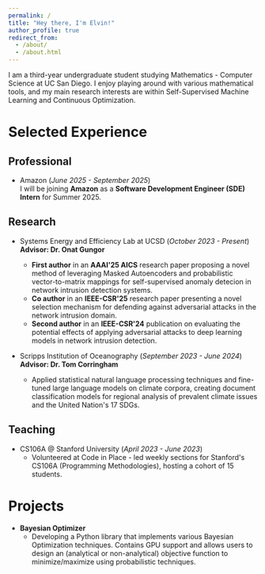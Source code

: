 ```yaml
---
permalink: /
title: "Hey there, I'm Elvin!"
author_profile: true
redirect_from: 
  - /about/
  - /about.html
---
```


I am a third-year undergraduate student studying Mathematics - Computer Science at UC San Diego. I enjoy playing around with various mathematical tools, and my main research interests are within Self-Supervised Machine Learning and Continuous Optimization. 

Selected Experience
======
## Professional  
- Amazon (*June 2025 - September 2025*)  
I will be joining **Amazon** as a **Software Development Engineer (SDE) Intern** for Summer 2025.  

## Research  
- Systems Energy and Efficiency Lab at UCSD (*October 2023 - Present*)  
**Advisor: Dr. Onat Gungor**  
  - **First author** in an **AAAI'25 AICS** research paper proposing a novel method of leveraging Masked Autoencoders and probabilistic vector-to-matrix mappings for self-supervised anomaly detecion in network intrusion detection systems.  
  - **Co author** in an **IEEE-CSR'25** research paper presenting a novel selection mechanism for defending against adversarial attacks in the network intrusion domain.  
  - **Second author** in an **IEEE-CSR'24** publication on evaluating the potential effects of applying adversarial attacks to deep learning models in network intrusion detection.


- Scripps Institution of Oceanography (*September 2023 - June 2024*)  
**Advisor: Dr. Tom Corringham**
  - Applied statistical natural language processing techniques and fine-tuned large language models on climate corpora, creating document classification models for regional analysis of prevalent climate issues and the United Nation's 17 SDGs.

## Teaching  
- CS106A @ Stanford University (*April 2023 - June 2023*)  
  - Volunteered at Code in Place - led weekly sections for Stanford's CS106A (Programming Methodologies), hosting a cohort of 15 students.  

# Projects
- **Bayesian Optimizer**
  - Developing a Python library that implements various Bayesian Optimization techniques. Contains GPU support and allows users to design an (analytical or non-analytical) objective function to minimize/maximize using probabilistic techniques. 
